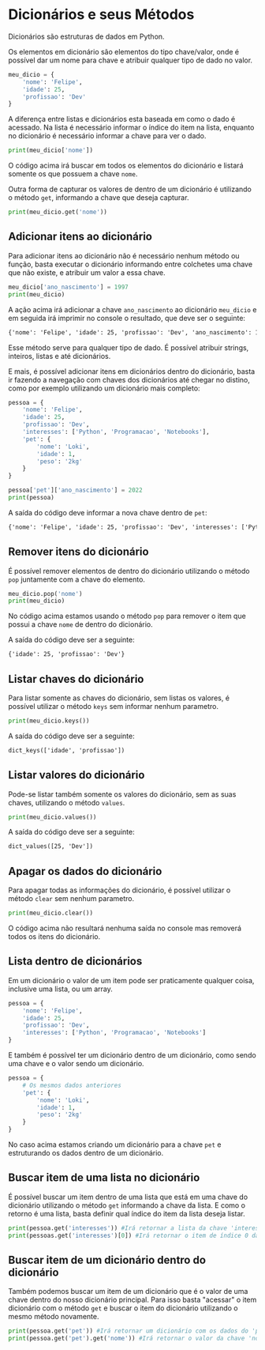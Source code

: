 # Dicionários e seus Métodos
Dicionários são estruturas de dados em Python.

Os elementos em dicionário são elementos do tipo chave/valor, onde é possível dar um nome para chave e atribuir qualquer tipo de dado no valor.

```python
meu_dicio = {
    'nome': 'Felipe',
    'idade': 25,
    'profissao': 'Dev'
}
```

A diferença entre listas e dicionários esta baseada em como o dado é acessado. Na lista é necessário informar o índice do item na lista, enquanto no dicionário é necessário informar a chave para ver o dado.

```python
print(meu_dicio['nome'])
```
O código acima irá buscar em todos os elementos do dicionário e listará somente os que possuem a chave `nome`.

Outra forma de capturar os valores de dentro de um dicionário é utilizando o método `get`, informando a chave que deseja capturar.

```python
print(meu_dicio.get('nome'))
```

## Adicionar itens ao dicionário
Para adicionar itens ao dicionário não é necessário nenhum método ou função, basta executar o dicionário informando entre colchetes uma chave que não existe, e atribuir um valor a essa chave.

```python
meu_dicio['ano_nascimento'] = 1997
print(meu_dicio)
```
A ação acima irá adicionar a chave `ano_nascimento` ao dicionário `meu_dicio` e em seguida irá imprimir no console o resultado, que deve ser o seguinte:

```txt
{'nome': 'Felipe', 'idade': 25, 'profissao': 'Dev', 'ano_nascimento': 1997}
```
Esse método serve para qualquer tipo de dado. É possível atribuir strings, inteiros, listas e até dicionários.

E mais, é possível adicionar itens em dicionários dentro do dicionário, basta ir fazendo a navegação com chaves dos dicionários até chegar no distino, como por exemplo utilizando um dicionário mais completo:

```python
pessoa = {
    'nome': 'Felipe',
    'idade': 25,
    'profissao': 'Dev',
    'interesses': ['Python', 'Programacao', 'Notebooks'],
    'pet': {
        'nome': 'Loki',
        'idade': 1,
        'peso': '2kg'
    }
}

pessoa['pet']['ano_nascimento'] = 2022
print(pessoa)
```
A saída do código deve informar a nova chave dentro de `pet`:

```txt
{'nome': 'Felipe', 'idade': 25, 'profissao': 'Dev', 'interesses': ['Python', 'Programacao', 'Notebooks'], 'pet': {'nome': 'Loki', 'idade': 1, 'peso': '2kg', 'ano_nascimento': 2022}}
```

## Remover itens do dicionário
É possível remover elementos de dentro do dicionário utilizando o método `pop` juntamente com a chave do elemento.

```python
meu_dicio.pop('nome')
print(meu_dicio)
```
No código acima estamos usando o método `pop` para remover o item que possui a chave `nome` de dentro do dicionário.

A saída do código deve ser a seguinte:

```txt
{'idade': 25, 'profissao': 'Dev'}
```

## Listar chaves do dicionário
Para listar somente as chaves do dicionário, sem listas os valores, é possível utilizar o método `keys` sem informar nenhum parametro.

```python
print(meu_dicio.keys())
```
A saída do código deve ser a seguinte:

```txt
dict_keys(['idade', 'profissao'])
```

## Listar valores do dicionário
Pode-se listar também somente os valores do dicionário, sem as suas chaves, utilizando o método `values`.

```python
print(meu_dicio.values())
```
A saída do código deve ser a seguinte:

```txt
dict_values([25, 'Dev'])
```

## Apagar os dados do dicionário
Para apagar todas as informações do dicionário, é possível utilizar o método `clear` sem nenhum parametro.

```python
print(meu_dicio.clear())
```
O código acima não resultará nenhuma saída no console mas removerá todos os itens do dicionário.

## Lista dentro de dicionários
Em um dicionário o valor de um item pode ser praticamente qualquer coisa, inclusive uma lista, ou um array.

```python
pessoa = {
    'nome': 'Felipe',
    'idade': 25,
    'profissao': 'Dev',
    'interesses': ['Python', 'Programacao', 'Notebooks']
}
```

E também é possível ter um dicionário dentro de um dicionário, como sendo uma chave e o valor sendo um dicionário.

```python
pessoa = {
    # Os mesmos dados anteriores
    'pet': {
        'nome': 'Loki',
        'idade': 1,
        'peso': '2kg'
    }
}
```
No caso acima estamos criando um dicionário para a chave `pet` e estruturando os dados dentro de um dicionário.

## Buscar item de uma lista no dicionário
É possível buscar um item dentro de uma lista que está em uma chave do dicionário utilizando o método `get` informando a chave da lista. E como o retorno é uma lista, basta definir qual índice do item da lista deseja listar.

```python
print(pessoa.get('interesses')) #Irá retornar a lista da chave 'interesses'
print(pessoas.get('interesses')[0]) #Irá retornar o item de índice 0 da lista 'interesses'
```

## Buscar item de um dicionário dentro do dicionário
Também podemos buscar um item de um dicionário que é o valor de uma chave dentro do nosso dicionário principal. Para isso basta "acessar" o item dicionário com o método `get` e buscar o item do dicionário utilizando o mesmo método novamente.

```python
print(pessoa.get('pet')) #Irá retornar um dicionário com os dados do 'pet'
print(pessoa.get('pet').get('nome')) #Irá retornar o valor da chave 'nome' dentro do dicionário que tem a chave 'pet'

